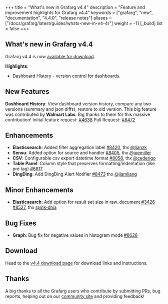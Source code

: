 +++
title = "What's new in Grafarg v4.4"
description = "Feature and improvement highlights for Grafarg v4.4"
keywords = ["grafarg", "new", "documentation", "4.4.0", "release notes"]
aliases = ["/docs/grafarg/latest/guides/whats-new-in-v4-4/"]
weight = -11
[_build]
list = false
+++

## What's new in Grafarg v4.4

Grafarg v4.4 is now [available for download](https://grafarg.com/grafarg/download/4.4.0).

**Highlights**:

- Dashboard History - version control for dashboards.

## New Features

**Dashboard History**: View dashboard version history, compare any two versions (summary and json diffs), restore to old version. This big feature
was contributed by **Walmart Labs**. Big thanks to them for this massive contribution!
Initial feature request: [#4638](https://github.com/famarker/grafarg/issues/4638)
Pull Request: [#8472](https://github.com/famarker/grafarg/pull/8472)

## Enhancements
- **Elasticsearch**: Added filter aggregation label [#8420](https://github.com/famarker/grafarg/pull/8420), thx [@tianzk](github.com/tianzk)
- **Sensu**: Added option for source and handler [#8405](https://github.com/famarker/grafarg/pull/8405), thx [@joemiller](github.com/joemiller)
- **CSV**: Configurable csv export datetime format [#8058](https://github.com/famarker/grafarg/issues/8058), thx [@cederigo](github.com/cederigo)
- **Table Panel**: Column style that preserves formatting/indentation (like pre tag) [#6617](https://github.com/famarker/grafarg/issues/6617)
- **DingDing**: Add DingDing Alert Notifier [#8473](https://github.com/famarker/grafarg/pull/8473) thx [@jiamliang](https://github.com/jiamliang)

## Minor Enhancements

- **Elasticsearch**: Add option for result set size in raw_document [#3426](https://github.com/famarker/grafarg/issues/3426) [#8527](https://github.com/famarker/grafarg/pull/8527), thx [@mk-dhia](github.com/mk-dhia)

## Bug Fixes

- **Graph**: Bug fix for negative values in histogram mode [#8628](https://github.com/famarker/grafarg/issues/8628)

## Download

Head to the [v4.4 download page](https://grafarg.com/grafarg/download) for download links and instructions.

## Thanks

A big thanks to all the Grafarg users who contribute by submitting PRs, bug reports, helping out on our [community site](https://community.grafarg.com/) and providing feedback!
